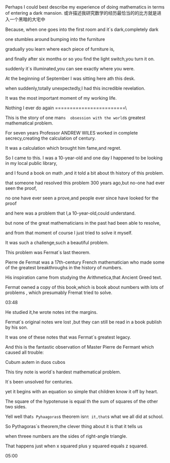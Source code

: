  

Perhaps I could best describe my experience of doing mathematics in terms of entering a dark mansion.
或许描述我研究数学的经历最恰当的的比方就是进入一个黑暗的大宅中

Because, when one goes into the first room and it`s dark,completely dark 

one stumbles around bumping into the furniture

gradually you learn where each piece of furniture is,

and finally after six months or so you find the light switch,you turn it on.

suddenly it`s illuminated,you can see exactly where you were.

At the beginning of September I was sitting here ath this desk.

when suddenly,totally unexpectedly,I had this incredible revelation.

It was the most important moment of my working life.

Nothing I ever do again
========================\

This is the story of one man`s  obsession with the world`s greatest mathematical problem.

For seven years Professor ANDREW WILES worked in complete secrecy,creating the calculation of century.

It was a calculation which brought him fame,and regret.

So I came to this. I was a 10-year-old and one day I happened to be looking in my local public library,

and I found a book on math ,and it told a bit about th history of this problem.

that someone had resolved this problem 300 years ago,but no-one had ever seen the proof,

no one have ever seen a prove,and people ever since have looked for the proof

and here was a problem that I,a 10-year-old,could understand.

but none of the great mathematicians in the past had been able to resolve,

and from that moment of course I just tried to solve it myself.

It was such a challenge,such a beautiful problem.

This problem was Fermat`s last theorem.

Pierre de Fermat was a 17th-century French mathematician 
who made some of the greatest breakthroughs in the history of numbers.

His inspiration came from studying the Arithmetica,that Ancient Greed text.

Fermat owned a copy of this book,which is book about numbers with lots of problems ,
which presumably Fremat tried to solve.

03:48

He studied it,he wrote notes int the margins.

Fermat`s original notes wre lost ,but they can still be read in a book publish by his son.

It was one of these notes that was Fermat`s greatest legacy.

And this is the fantastic observation of Master Pierre de Fermant which caused all trouble:

Cubum autem in duos cubos

This tiny note is world`s hardest mathematical problem.

It`s been unsolved for centuries.

yet it begins with an equation so simple that children know it off by heart.

The square of the hypotenuse is equal th the sum of squares of the other two sides.

Yell well that`s Pyhaagoras`s theorem isn`t it,that`s what we all did at school.

So Pythagoras`s theorem,the clever thing about it is that it tells us

when threee numbers are the sides of right-angle triangle.

That happens just when x squared plus y squared equals z squared.

05:00
